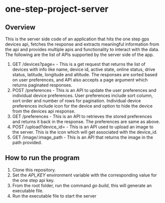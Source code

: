 # one-step-project-server
## Overview
This is the server side code of an application that hits the one step gps devices api, fetches the response and extracts
meaningful information from the api and provides multiple apis and functionality to interact with the data. The 
following are the list of APIs supported by the server side of the app.
1. GET /devices?page= - This is a get request that returns the list of devices with info like name, device id, active state, online status, drive status, latitude, longitude and altitude. The responses are sorted based on user preferences, and API also accepts a page argument which returns paginated responses.
2. POST /preferences - This is an API to update the user preferences and individual device preferences. User preferences include sort column, sort order and number of rows for pagination. Individual device preferences include icon for the device and option to hide the device from the devices api response.
3. GET /preferences - This is an API to retrieves the stored preferences and returns it back in the response. The preferences are same as above.
4. POST /upload?device_id= - This is an API used to upload an image to the server. This is the icon which will get associated with the device_id.
5. GET /image/:image_path - This is an API that returns the image in the path provided.

## How to run the program
1. Clone this repository.
2. Set the *API_KEY* environment variable with the corresponding value for the one step api key.
3. From the root folder, run the command *go build*, this will generate an executable file.
4. Run the executable file to start the server
